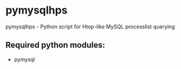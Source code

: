 # pymysqlhps
pymysqlhps - Python script for Htop-like MySQL processlist querying

## Required python modules:
* pymysql

